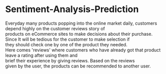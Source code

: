 # Sentiment-Analysis-Prediction
Everyday many products popping into the online market daily, customers depend highly on the customer reviews story of products on eCommerce sites to make decisions about their purchase. Since It will be tedious for the customer to make selection if they should check one by one of the product they needed. Here comes 'reviews' where customers who have already got that product leave a rating after using them and brief their experience by giving reviews. Based on the reviews given by the user, the products can be recommended to another user.
